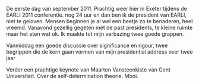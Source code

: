 De eerste dag van september 2011. Prachtig weer hier in Exeter tijdens de EARLI 2011 conferentie. nog 24 uur en dan ben ik de president van EARLI, niet te geloven. Mensen beginnen je al wel een beetje zo te benaderen, heel vreemd. Vanavond gezellig gegeten met de past presidents, te kleine ruimte maar het eten wat ok. Ik maakte tot mijn verbazing twee goede grappen. 

Vanmiddag een goede discussie over significance en rigour, twee begrippen die de kern gaan vormen van mijn presidential address over twee jaar

Verder een prachtige keynote van Maarten Vansteenkiste van  Gent Universiteit. Over de self-determination theorie. Mooi.